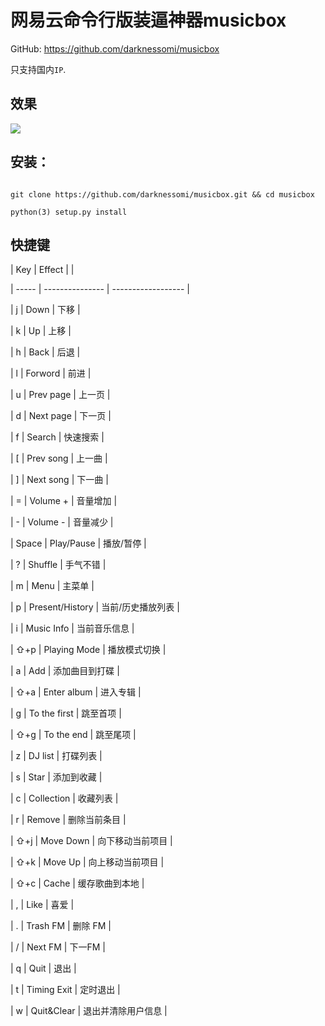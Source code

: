 # 网易云命令行版装逼神器musicbox

 GitHub: https://github.com/darknessomi/musicbox

只支持国内`IP`.



## 效果

![](https://image.creat.kim/picgo/20190630001415.png)

## 安装：

```shell
git clone https://github.com/darknessomi/musicbox.git && cd musicbox
python(3) setup.py install
```

## 快捷键

| Key   | Effect          |                    |
| ----- | --------------- | ------------------ |
| j     | Down            | 下移               |
| k     | Up              | 上移               |
| h     | Back            | 后退               |
| l     | Forword         | 前进               |
| u     | Prev page       | 上一页             |
| d     | Next page       | 下一页             |
| f     | Search          | 快速搜索           |
| [     | Prev song       | 上一曲             |
| ]     | Next song       | 下一曲             |
| =     | Volume +        | 音量增加           |
| -     | Volume -        | 音量减少           |
| Space | Play/Pause      | 播放/暂停          |
| ?     | Shuffle         | 手气不错           |
| m     | Menu            | 主菜单             |
| p     | Present/History | 当前/历史播放列表  |
| i     | Music Info      | 当前音乐信息       |
| ⇧+p   | Playing Mode    | 播放模式切换       |
| a     | Add             | 添加曲目到打碟     |
| ⇧+a   | Enter album     | 进入专辑           |
| g     | To the first    | 跳至首项           |
| ⇧+g   | To the end      | 跳至尾项           |
| z     | DJ list         | 打碟列表           |
| s     | Star            | 添加到收藏         |
| c     | Collection      | 收藏列表           |
| r     | Remove          | 删除当前条目       |
| ⇧+j   | Move Down       | 向下移动当前项目   |
| ⇧+k   | Move Up         | 向上移动当前项目   |
| ⇧+c   | Cache           | 缓存歌曲到本地     |
| ,     | Like            | 喜爱               |
| .     | Trash FM        | 删除 FM            |
| /     | Next FM         | 下一FM             |
| q     | Quit            | 退出               |
| t     | Timing Exit     | 定时退出           |
| w     | Quit&Clear      | 退出并清除用户信息 |